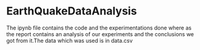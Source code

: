# EarthQuakeDataAnalysis
The ipynb file contains the code and the experimentations done where as the report contains an analysis of our experiments and the conclusions we got from it.The data which was used is in data.csv
